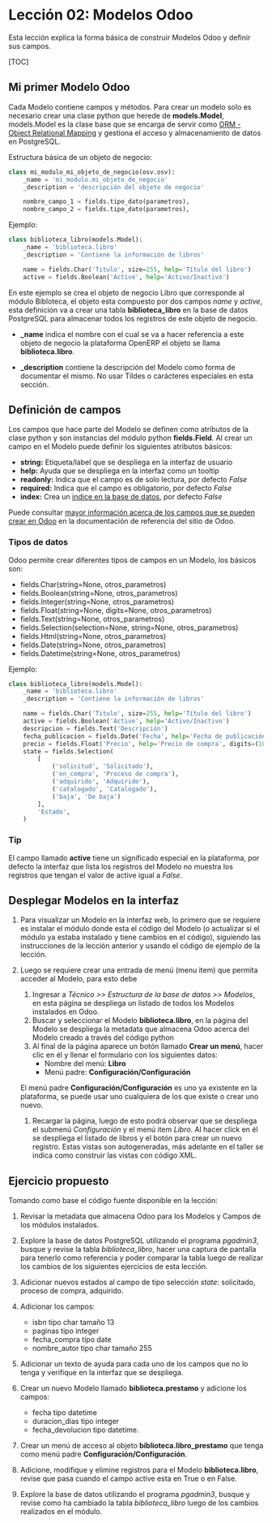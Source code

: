 Lección 02: Modelos Odoo
========================

Esta lección explica la forma básica de construir Modelos Odoo y definir sus campos.

[TOC]

Mi primer Modelo Odoo
---------------------

Cada Modelo contiene campos y métodos. Para crear un modelo solo es necesario crear una clase python que herede de **models.Model**, models.Model es la clase base que se encarga de servir como [ORM - Object Relational Mapping](http://es.wikipedia.org/wiki/Mapeo_objeto-relacional) y gestiona el acceso y almacenamiento de datos en PostgreSQL.

Estructura básica de un objeto de negocio:

```python
class mi_modulo_mi_objeto_de_negocio(osv.osv):
    _name = 'mi_modulo.mi_objeto_de_negocio'
    _description = 'descripción del objeto de negocio'

    nombre_campo_1 = fields.tipo_dato(parametros),
    nombre_campo_2 = fields.tipo_dato(parametros),
```

Ejemplo:

```python
class biblioteca_libro(models.Model):
    _name = 'biblioteca.libro'
    _description = 'Contiene la información de libros'

    name = fields.Char('Titulo', size=255, help='Título del libro')
    active = fields.Boolean('Active', help='Activo/Inactivo')
```

En este ejemplo se crea el objeto de negocio Libro que corresponde al módulo Bibloteca, el objeto esta compuesto por dos campos *name* y *active*, esta definición va a crear una tabla **biblioteca_libro** en la base de datos PostgreSQL para almacenar todos los registros de este objeto de negocio.

- **_name** indica el nombre con el cual se va a hacer referencia a este objeto de negocio la plataforma OpenERP el objeto se llama **biblioteca.libro**.

- **_description** contiene la descripción del Modelo como forma de documentar el mismo. No usar Tíldes o carácteres especiales en esta sección.

Definición de campos
--------------------

Los campos que hace parte del Modelo se definen como atributos de la clase python y son instancias del módulo python **fields.Field**. Al crear un campo en el Modelo puede definir los siguientes atributos básicos:

* **string:** Etiqueta/label que se despliega en la interfaz de usuario
* **help:** Ayuda que se despliega en la interfaz como un tooltip
* **readonly:** Indica que el campo es de solo lectura, por defecto *False*
* **required:** Indica que el campo es obligatorio, por defecto *False*
* **index:** Crea un [indice en la base de datos](http://es.wikipedia.org/wiki/%C3%8Dndice_%28base_de_datos%29), por defecto *False*

Puede consultar [mayor información acerca de los campos que se pueden crear en Odoo](https://www.odoo.com/documentation/8.0/reference/orm.html#fields) en la documentación de referencia del sitio de Odoo.

### Tipos de datos

Odoo permite crear diferentes tipos de campos en un Modelo, los básicos son:

- fields.Char(string=None, otros_parametros)
- fields.Boolean(string=None, otros_parametros)
- fields.Integer(string=None, otros_parametros)
- fields.Float(string=None, digits=None, otros_parametros)
- fields.Text(string=None, otros_parametros)
- fields.Selection(selection=None, string=None, otros_parametros)
- fields.Html(string=None, otros_parametros)
- fields.Date(string=None, otros_parametros)
- fields.Datetime(string=None, otros_parametros)

Ejemplo:


```python
class biblioteca_libro(models.Model):
    _name = 'biblioteca.libro'
    _description = 'Contiene la información de libros'

    name = fields.Char('Titulo', size=255, help='Título del libro')
    active = fields.Boolean('Active', help='Activo/Inactivo')
    descripcion = fields.Text('Descripción')
    fecha_publicacion = fields.Date('Fecha', help='Fecha de publicación')
    precio = fields.Float('Precio', help='Precio de compra', digits=(10,2))
    state = fields.Selection(
        [
            ('solicitud', 'Solicitado'),
            ('en_compra', 'Proceso de compra'),
            ('adquirido', 'Adquirido'),
            ('catalogado', 'Catalogado'),
            ('baja', 'De baja')
        ],
        'Estado',
    )
```

### Tip

El campo llamado **active** tiene un significado especial en la plataforma, por defecto la interfaz que lista los registros del Modelo no muestra los registros que tengan el valor de active igual a *False*.

Desplegar Modelos en la interfaz
--------------------------------

1. Para visualizar un Modelo en la interfaz web, lo primero que se requiere es instalar el módulo donde esta el código del Modelo (o actualizar si el módulo ya estaba instalado y tiene cambios en el código), siguiendo las instrucciones de la lección anterior y usando el código de ejemplo de la lección.

1. Luego se requiere crear una entrada de menú (menu item) que permita acceder al Modelo, para esto debe

    1. Ingresar a *Técnico >> Estructura de la base de datos >> Modelos*, en esta página se despliega un listado de todos los Modelos instalados en Odoo.
    1. Buscar y seleccionar el Modelo **biblioteca.libro**, en la página del Modelo se despliega la metadata que almacena Odoo acerca del Modelo creado a través del código python
    1. Al final de la página aparece un botón llamado **Crear un menú**, hacer clic en él y llenar el formulario con los siguientes datos:
       - Nombre del menú: **Libro**
       - Menú padre: **Configuración/Configuración**

    El menú padre **Configuración/Configuración** es uno ya existente en la plataforma, se puede usar uno cualquiera de los que existe o crear uno nuevo.

    1. Recargar la página, luego de esto podrá observar que se despliega el submenú *Configuración* y el menú item *Libro*. Al hacer click en él se despliega el listado de libros y el botón para crear un nuevo registro. Estas vistas son autogeneradas, más adelante en el taller se indica como construir las vistas con código XML.


Ejercicio propuesto
-------------------

Tomando como base el código fuente disponible en la lección:

1. Revisar la metadata que almacena Odoo para los Modelos y Campos de los módulos instalados.
1. Explore la base de datos PostgreSQL utilizando el programa *pgadmin3*, busque y revise la tabla *biblioteca_libro*, hacer una captura de pantalla para tenerlo como referencia y poder comparar la tabla luego de realizar los cambios de los siguientes ejercicios de esta lección.
1. Adicionar nuevos estados al campo de tipo selección *state*: solicitado, proceso de compra, adquirido.
1. Adicionar los campos:

   - isbn tipo char tamaño 13
   - paginas tipo integer
   - fecha_compra tipo date
   - nombre_autor tipo char tamaño 255

1. Adicionar un texto de ayuda para cada uno de los campos que no lo tenga y verifique en la interfaz que se despliega.
1. Crear un nuevo Modelo llamado **biblioteca.prestamo** y adicione los campos:

   -  fecha tipo datetime
   -  duracion_dias tipo integer
   -  fecha_devolucion tipo datetime.

1. Crear un menú de acceso al objeto **biblioteca.libro_prestamo** que tenga como menú padre **Configuración/Configuración**.
1. Adicione, modifique y elimine registros para el Modelo **biblioteca.libro**, revise que pasa cuando el campo active esta en True o en False.
1. Explore la base de datos utilizando el programa *pgadmin3*, busque y revise como ha cambiado la tabla *biblioteca_libro* luego de los cambios realizados en el módulo.
